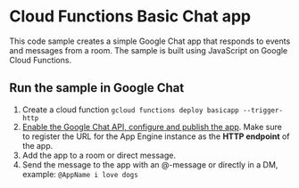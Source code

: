 # Cloud Functions Basic Chat app

This code sample creates a simple Google Chat app that responds to events and
messages from a room. The sample is built using JavaScript on Google Cloud
Functions.


## Run the sample in Google Chat

  1. Create a cloud function
     `gcloud functions deploy basicapp --trigger-http`
  2. [Enable the Google Chat API, configure and publish the app](https://developers.google.com/chat/how-tos/apps-publish).
     Make sure to register the URL for the App Engine instance as the
     **HTTP endpoint** of the app.
  1. Add the app to a room or direct message.
  2. Send the message to the app with an @-message or directly in a DM, example:
     `@AppName i love dogs`
